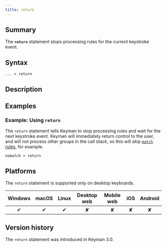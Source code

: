 ```yaml
---
title: return
---
```


## Summary

The **`return`** statement stops processing rules for the current
keystroke event.

## Syntax

```
... > return
```

## Description

## Examples

### Example: Using `return`

The `return` statement tells Keyman to stop processing rules and wait
for the next keystroke event. Keyman will immediately return control to
the user, and will not process other groups in the call stack, so this
will skip [`match` rules](match), for example.

```
nomatch > return
```

## Platforms

The `return` statement is supported only on desktop keyboards.

| Windows | macOS | Linux | Desktop web | Mobile web | iOS | Android |
|:-------:|:-----:|:-----:|:-----------:|:----------:|:---:|:-------:|
| ✔       | ✔     | ✔     | ✘           | ✘          | ✘   | ✘       |

## Version history

The `return` statement was introduced in Keyman 3.0.
